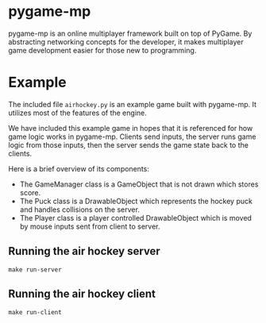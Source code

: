 # pygame-mp

pygame-mp is an online multiplayer framework built on top of PyGame.
By abstracting networking concepts for the developer, it makes
multiplayer game development easier for those new to programming.

# Example

The included file `airhockey.py` is an example game built with
pygame-mp. It utilizes most of the features of the engine.

We have included this example game in hopes that it is referenced for
how game logic works in pygame-mp. Clients send inputs, the server
runs game logic from those inputs, then the server sends the game
state back to the clients.

Here is a brief overview of its components:

* The GameManager class is a GameObject that is not drawn which stores
  score.
* The Puck class is a DrawableObject which represents the hockey puck
  and handles collisions on the server.  
* The Player class is a player controlled DrawableObject which is
  moved by mouse inputs sent from client to server.


## Running the air hockey server

`make run-server`

## Running the air hockey client

`make run-client`
